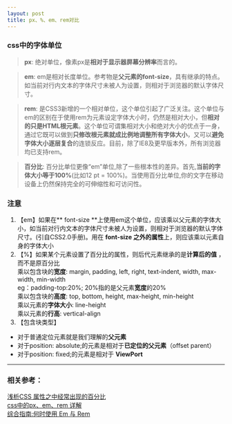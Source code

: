 ```yaml
---
layout: post
title: px、%、em、rem对比
---
```



### css中的字体单位  

>**px**:  绝对单位，像素px是**相对于显示器屏幕分辨率**而言的。  

>**em**:  em是相对长度单位。参考物是**父元素的font-size**，具有继承的特点。如当前对行内文本的字体尺寸未被人为设置，则相对于浏览器的默认字体尺寸。   

>**rem**:  是CSS3新增的一个相对单位，这个单位引起了广泛关注。这个单位与em的区别在于使用rem为元素设定字体大小时，仍然是相对大小，但**相对的只是HTML根元素**。这个单位可谓集相对大小和绝对大小的优点于一身，通过它既可以做到**只修改根元素就成比例地调整所有字体大小**，又可以**避免字体大小逐层复合**的连锁反应。目前，除了IE8及更早版本外，所有浏览器均已支持rem。  

>**百分比**:  百分比单位更像“em”单位,除了一些根本性的差异。首先,**当前的字体大小等于100%**(比如12 pt = 100%)。当使用百分比单位,你的文字在移动设备上仍然保持完全的可伸缩性和可访问性。     

### **注意**  
1. 【em】如果在** font-size **上使用em这个单位，应该乘以父元素的字体大小，如当前对行内文本的字体尺寸未被人为设置，则相对于浏览器的默认字体尺寸。(引自CSS2.0手册)。用在 **font-size 之外的属性**上，则应该乘以元素自身的字体大小  
2. 【%】如果某个元素设置了百分比的属性，则后代元素继承的是**计算后的值** ，而不是原百分比     
乘以包含块的**宽度**:   margin, padding, left, right, text-indent, width, max-width, min-width   
eg：padding-top:20%; 20%指的是父元素**宽度**的20%    
乘以包含块的**高度**: top, bottom, height, max-height, min-height   
乘以元素的**字体大小**: line-height    
乘以元素的**行高**: vertical-align    
3. 【包含块类型】    

- 对于普通定位元素就是我们理解的**父元素**  
- 对于position: absolute;的元素是相对于**已定位的父元素**（offset parent）  
- 对于position: fixed;的元素是相对于 **ViewPort**  

***

### 相关参考：

[浅析CSS 属性之中经常出现的百分比](http://www.jb51.net/css/215785.html)  
[css中的px、em、rem 详解](http://www.mamicode.com/info-detail-655497.html)    
[综合指南:何时使用 Em 与 Rem](http://www.w3ctrain.com/2015/07/24/comprehensive-guide-when-to-use-em-vs-rem/)